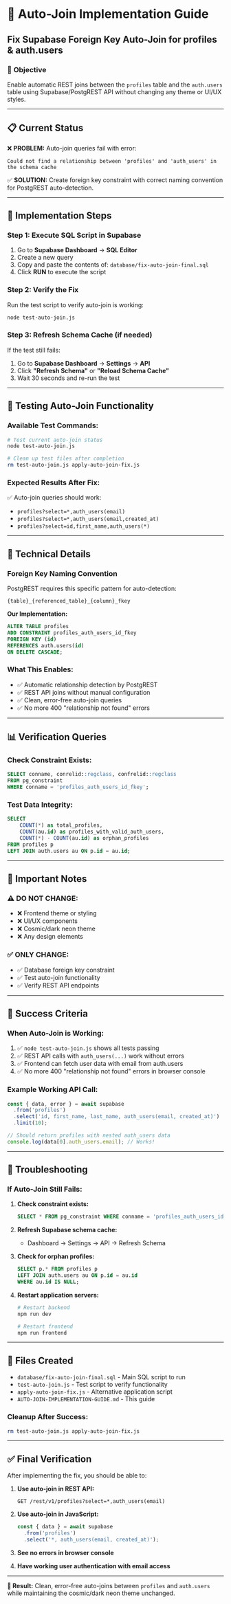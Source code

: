 # 🔧 Auto-Join Implementation Guide
## Fix Supabase Foreign Key Auto-Join for profiles & auth.users

### 🎯 **Objective**
Enable automatic REST joins between the `profiles` table and the `auth.users` table using Supabase/PostgREST API without changing any theme or UI/UX styles.

---

## 📋 **Current Status**
❌ **PROBLEM:** Auto-join queries fail with error:
```
Could not find a relationship between 'profiles' and 'auth_users' in the schema cache
```

✅ **SOLUTION:** Create foreign key constraint with correct naming convention for PostgREST auto-detection.

---

## 🚀 **Implementation Steps**

### Step 1: Execute SQL Script in Supabase
1. Go to **Supabase Dashboard** → **SQL Editor**
2. Create a new query
3. Copy and paste the contents of: `database/fix-auto-join-final.sql`
4. Click **RUN** to execute the script

### Step 2: Verify the Fix
Run the test script to verify auto-join is working:
```bash
node test-auto-join.js
```

### Step 3: Refresh Schema Cache (if needed)
If the test still fails:
1. Go to **Supabase Dashboard** → **Settings** → **API**
2. Click **"Refresh Schema"** or **"Reload Schema Cache"**
3. Wait 30 seconds and re-run the test

---

## 🧪 **Testing Auto-Join Functionality**

### Available Test Commands:
```bash
# Test current auto-join status
node test-auto-join.js

# Clean up test files after completion
rm test-auto-join.js apply-auto-join-fix.js
```

### Expected Results After Fix:
✅ Auto-join queries should work:
- `profiles?select=*,auth_users(email)`
- `profiles?select=*,auth_users(email,created_at)`
- `profiles?select=id,first_name,auth_users(*)`

---

## 🔧 **Technical Details**

### Foreign Key Naming Convention
PostgREST requires this specific pattern for auto-detection:
```
{table}_{referenced_table}_{column}_fkey
```

**Our Implementation:**
```sql
ALTER TABLE profiles
ADD CONSTRAINT profiles_auth_users_id_fkey
FOREIGN KEY (id)
REFERENCES auth.users(id)
ON DELETE CASCADE;
```

### What This Enables:
- ✅ Automatic relationship detection by PostgREST
- ✅ REST API joins without manual configuration
- ✅ Clean, error-free auto-join queries
- ✅ No more 400 "relationship not found" errors

---

## 📊 **Verification Queries**

### Check Constraint Exists:
```sql
SELECT conname, conrelid::regclass, confrelid::regclass
FROM pg_constraint 
WHERE conname = 'profiles_auth_users_id_fkey';
```

### Test Data Integrity:
```sql
SELECT 
    COUNT(*) as total_profiles,
    COUNT(au.id) as profiles_with_valid_auth_users,
    COUNT(*) - COUNT(au.id) as orphan_profiles
FROM profiles p
LEFT JOIN auth.users au ON p.id = au.id;
```

---

## 🚨 **Important Notes**

### ⚠️ **DO NOT CHANGE:**
- ❌ Frontend theme or styling
- ❌ UI/UX components
- ❌ Cosmic/dark neon theme
- ❌ Any design elements

### ✅ **ONLY CHANGE:**
- ✅ Database foreign key constraint
- ✅ Test auto-join functionality
- ✅ Verify REST API endpoints

---

## 🎉 **Success Criteria**

### When Auto-Join is Working:
1. ✅ `node test-auto-join.js` shows all tests passing
2. ✅ REST API calls with `auth_users(...)` work without errors
3. ✅ Frontend can fetch user data with email from auth.users
4. ✅ No more 400 "relationship not found" errors in browser console

### Example Working API Call:
```javascript
const { data, error } = await supabase
  .from('profiles')
  .select('id, first_name, last_name, auth_users(email, created_at)')
  .limit(10);

// Should return profiles with nested auth_users data
console.log(data[0].auth_users.email); // Works!
```

---

## 🔄 **Troubleshooting**

### If Auto-Join Still Fails:
1. **Check constraint exists:**
   ```sql
   SELECT * FROM pg_constraint WHERE conname = 'profiles_auth_users_id_fkey';
   ```

2. **Refresh Supabase schema cache:**
   - Dashboard → Settings → API → Refresh Schema

3. **Check for orphan profiles:**
   ```sql
   SELECT p.* FROM profiles p 
   LEFT JOIN auth.users au ON p.id = au.id 
   WHERE au.id IS NULL;
   ```

4. **Restart application servers:**
   ```bash
   # Restart backend
   npm run dev
   
   # Restart frontend  
   npm run frontend
   ```

---

## 📁 **Files Created**

- `database/fix-auto-join-final.sql` - Main SQL script to run
- `test-auto-join.js` - Test script to verify functionality
- `apply-auto-join-fix.js` - Alternative application script
- `AUTO-JOIN-IMPLEMENTATION-GUIDE.md` - This guide

### Cleanup After Success:
```bash
rm test-auto-join.js apply-auto-join-fix.js
```

---

## ✅ **Final Verification**

After implementing the fix, you should be able to:

1. **Use auto-join in REST API:**
   ```
   GET /rest/v1/profiles?select=*,auth_users(email)
   ```

2. **Use auto-join in JavaScript:**
   ```javascript
   const { data } = await supabase
     .from('profiles')
     .select('*, auth_users(email, created_at)');
   ```

3. **See no errors in browser console**

4. **Have working user authentication with email access**

---

**🎯 Result:** Clean, error-free auto-joins between `profiles` and `auth.users` while maintaining the cosmic/dark neon theme unchanged. 